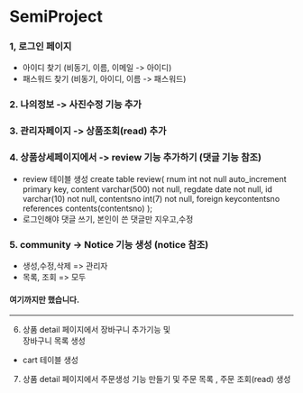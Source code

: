 # SemiProject

### 1, 로그인 페이지 
 - 아이디 찾기 (비동기, 이름, 이메일 -> 아이디)
 - 패스워드 찾기 (비동기, 아이디, 이름 -> 패스워드)

### 2. 나의정보 -> 사진수정 기능 추가 

### 3. 관리자페이지 -> 상품조회(read)  추가

### 4. 상품상세페이지에서 -> review 기능 추가하기 (댓글 기능 참조)
   - review 테이블 생성 
   create table review(
   rnum int not null auto_increment primary key,
   content varchar(500) not null,
   regdate date not null,
   id varchar(10) not null,
   contentsno int(7) not null,
   foreign keycontentsno references contents(contentsno)
);
   - 로그인해야 댓글 쓰기, 본인이 쓴 댓글만 지우고,수정

### 5. community -> Notice 기능 생성 (notice 참조)
   - 생성,수정,삭제 => 관리자
   - 목록, 조회 => 모두


   #### 여기까지만 했습니다.
------------- 
6. 상품 detail 페이지에서 장바구니 추가기능 및  
    장바구니 목록 생성
 - cart 테이블 생성

7. 상품 detail 페이지에서 주문생성 기능 만들기 및
    주문 목록 , 주문 조회(read) 생성 

